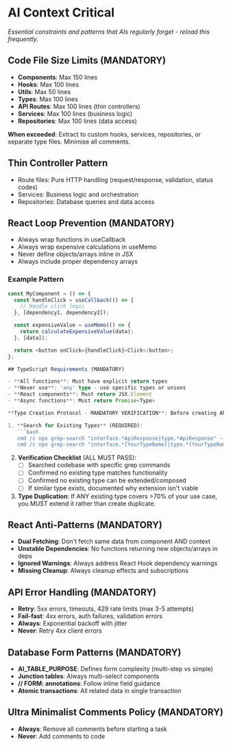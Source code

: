 # AI Context Critical

_Essential constraints and patterns that AIs regularly forget - reload this frequently._

<!-- AI_QUICK_REF
Overview: Critical constraints for AI coding tasks
Key Rules: Code file size limits, React loop prevention, Schema commands, Context requests
Avoid: Exceeding file size limits, React infinite loops, Missing context
-->

## Code File Size Limits (MANDATORY)

- **Components**: Max 150 lines
- **Hooks**: Max 100 lines
- **Utils**: Max 50 lines
- **Types**: Max 100 lines
- **API Routes**: Max 100 lines (thin controllers)
- **Services**: Max 100 lines (business logic)
- **Repositories**: Max 100 lines (data access)

**When exceeded**: Extract to custom hooks, services, repositories, or separate type files. Minimise all comments.

## Thin Controller Pattern

- Route files: Pure HTTP handling (request/response, validation, status codes)
- Services: Business logic and orchestration
- Repositories: Database queries and data access

## React Loop Prevention (MANDATORY)

- Always wrap functions in useCallback
- Always wrap expensive calculations in useMemo
- Never define objects/arrays inline in JSX
- Always include proper dependency arrays

### Example Pattern

```typescript
const MyComponent = () => {
  const handleClick = useCallback(() => {
    // Handle click logic
  }, [dependency1, dependency2]);

  const expensiveValue = useMemo(() => {
    return calculateExpensiveValue(data);
  }, [data]);

  return <button onClick={handleClick}>Click</button>;
};

## TypeScript Requirements (MANDATORY)

- **All functions**: Must have explicit return types
- **Never use**: 'any' type - use specific types or unions
- **React components**: Must return JSX.Element
- **Async functions**: Must return Promise<Type>

**Type Creation Protocol - MANDATORY VERIFICATION**: Before creating ANY new interface or type:

1. **Search for Existing Types** (REQUIRED):
   ```bash
   cmd /c npx grep-search "interface.*ApiResponse|type.*ApiResponse" --include="*.ts" --include="*.tsx"
   cmd /c npx grep-search "interface.*[YourTypeName]|type.*[YourTypeName]" --include="*.ts" --include="*.tsx"
   ```

2. **Verification Checklist** (ALL MUST PASS):
   - [ ] Searched codebase with specific grep commands
   - [ ] Confirmed no existing type matches functionality
   - [ ] Confirmed no existing type can be extended/composed
   - [ ] If similar type exists, documented why extension isn't viable

3. **Type Duplication**: If ANY existing type covers >70% of your use case, you MUST extend it rather than create duplicate.

## React Anti-Patterns (MANDATORY)

- **Dual Fetching**: Don't fetch same data from component AND context
- **Unstable Dependencies**: No functions returning new objects/arrays in deps
- **Ignored Warnings**: Always address React Hook dependency warnings
- **Missing Cleanup**: Always cleanup effects and subscriptions

## API Error Handling (MANDATORY)

- **Retry**: 5xx errors, timeouts, 429 rate limits (max 3-5 attempts)
- **Fail-fast**: 4xx errors, auth failures, validation errors
- **Always**: Exponential backoff with jitter
- **Never**: Retry 4xx client errors

## Database Form Patterns (MANDATORY)

- **AI_TABLE_PURPOSE**: Defines form complexity (multi-step vs simple)
- **Junction tables**: Always multi-select components
- **// FORM: annotations**: Follow inline field guidance
- **Atomic transactions**: All related data in single transaction

## Ultra Minimalist Comments Policy (MANDATORY)
- **Always**: Remove all comments before starting a task
- **Never**: Add comments to code
